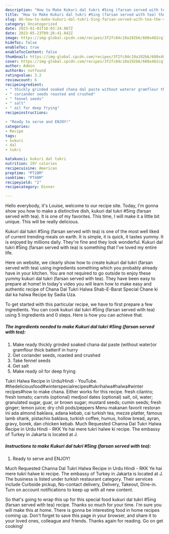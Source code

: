 ```yaml
---
description: "How to Make Kukuri dal tukri #5ing (farsan served with tea) the Very Delicious}"
title: "How to Make Kukuri dal tukri #5ing (farsan served with tea) the Very Delicious}"
slug: 86-how-to-make-kukuri-dal-tukri-5ing-farsan-served-with-tea-the-very-delicious
category: Uncategorized
date: 2023-01-01T16:03:24.867Z
date: 2023-05-23T09:26:41.042Z
image: https://img-global.cpcdn.com/recipes/3f2fc84c10a192b6/680x482cq70/kukuri-dal-tukri-5ing-farsan-served-with-tea-recipe-main-photo.jpg
hideToc: false
enableToc: true
enableTocContent: false
thumbnail: https://img-global.cpcdn.com/recipes/3f2fc84c10a192b6/680x482cq70/kukuri-dal-tukri-5ing-farsan-served-with-tea-recipe-main-photo.jpg
cover: https://img-global.cpcdn.com/recipes/3f2fc84c10a192b6/680x482cq70/kukuri-dal-tukri-5ing-farsan-served-with-tea-recipe-main-photo.jpg
author: Admin
authorAv: notfound
ratingvalue: 3.2
reviewcount: 6
recipeingredient:
- " thickly grinded soaked chana dal paste without wateror gramflour thick batterif in hurry"
- " coriander seeds roasted and crushed"
- " fennel seeds"
- " salt"
- " oil for deep frying"
recipeinstructions:

- "Ready to serve and ENJOY!"
categories:
- Recipe
tags:
- kukuri
- dal
- tukri

katakunci: kukuri dal tukri 
nutrition: 297 calories
recipecuisine: American
preptime: "PT28M"
cooktime: "PT40M"
recipeyield: "2"
recipecategory: Dinner

---
```



Hello everybody, it's Louise, welcome to our recipe site. Today, I'm gonna show you how to make a distinctive dish, kukuri dal tukri #5ing (farsan served with tea). It is one of my favorites. This time, I will make it a little bit unique. This will be really delicious.

Kukuri dal tukri #5ing (farsan served with tea) is one of the most well liked of current trending meals on earth. It is simple, it is quick, it tastes yummy. It is enjoyed by millions daily. They're fine and they look wonderful. Kukuri dal tukri #5ing (farsan served with tea) is something that I've loved my entire life.

Here on website, we clearly show how to create kukuri dal tukri (farsan served with tea) using ingredients something which you probably already have in your kitchen. You are not required to go outside to enjoy these yummy kukuri dal tukri (farsan served with tea). They have been easy to prepare at home! In today&#39;s video you will learn how to make easy and authentic recipe of Chana Dal Tukri Halwa Shab-E-Barat Special Chane ki dal ka halwa Recipe by Sadia Uza.


To get started with this particular recipe, we have to first prepare a few ingredients. You can cook kukuri dal tukri #5ing (farsan served with tea) using 5 ingredients and 0 steps. Here is how you can achieve that.

<!--inarticleads1-->

##### The ingredients needed to make Kukuri dal tukri #5ing (farsan served with tea):

1. Make ready  thickly grinded soaked chana dal paste (without water)or gramflour thick batterif in hurry
1. Get  coriander seeds, roasted and crushed
1. Take  fennel seeds
1. Get  salt
1. Make ready  oil for deep frying


Tukri Halwa Recipe in Urdu/Hindi - YouTube. #thedeliciousfood#winterspecialrecipes#tukrihalwa#halwa#winter recipes#how to make chana. Either works for this recipe. fresh cilantro; fresh tomato; carrots (optional) medjool dates (optional) salt, oil, water; granulated sugar, guar, or brown sugar; mustard seeds; cumin seeds; fresh ginger; lemon juice; dry chili pods/peppers Menu makanan favorit restoran ini ada almond baklava, adana kebab, cai turkish tea, mezze platter, famous lamb shank, pistachio baklava, turkish coffee, humus, hollow bread, ayran, gravy, borek, dan chicken kebab. Much Requested Channa Dal Tukri Halwa Recipe in Urdu Hindi - RKK Ye hai mere tukri halwe ki recipe. The embassy of Turkey in Jakarta is located at J. 

<!--inarticleads2-->

##### Instructions to make Kukuri dal tukri #5ing (farsan served with tea):


1. Ready to serve and ENJOY!

Much Requested Channa Dal Tukri Halwa Recipe in Urdu Hindi - RKK Ye hai mere tukri halwe ki recipe. The embassy of Turkey in Jakarta is located at J. The business is listed under turkish restaurant category. Their services include Curbside pickup, No-contact delivery, Delivery, Takeout, Dine-in. Turn on account notifications to keep up with all new content. 

So that's going to wrap this up for this special food kukuri dal tukri #5ing (farsan served with tea) recipe. Thanks so much for your time. I'm sure you will make this at home. There is gonna be interesting food in home recipes coming up. Don't forget to save this page in your browser, and share it to your loved ones, colleague and friends. Thanks again for reading. Go on get cooking!
